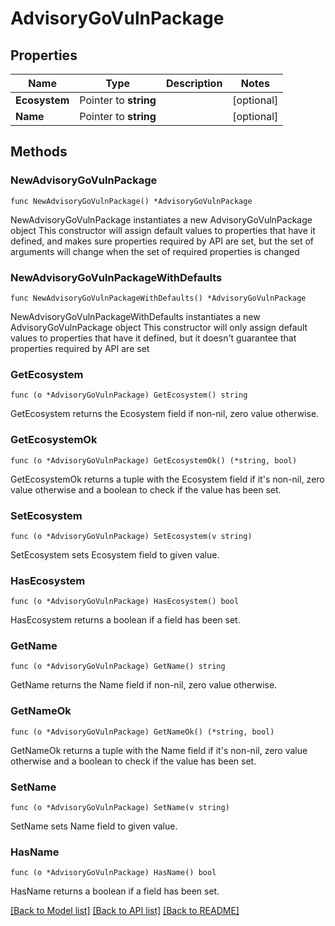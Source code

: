 # AdvisoryGoVulnPackage

## Properties

Name | Type | Description | Notes
------------ | ------------- | ------------- | -------------
**Ecosystem** | Pointer to **string** |  | [optional] 
**Name** | Pointer to **string** |  | [optional] 

## Methods

### NewAdvisoryGoVulnPackage

`func NewAdvisoryGoVulnPackage() *AdvisoryGoVulnPackage`

NewAdvisoryGoVulnPackage instantiates a new AdvisoryGoVulnPackage object
This constructor will assign default values to properties that have it defined,
and makes sure properties required by API are set, but the set of arguments
will change when the set of required properties is changed

### NewAdvisoryGoVulnPackageWithDefaults

`func NewAdvisoryGoVulnPackageWithDefaults() *AdvisoryGoVulnPackage`

NewAdvisoryGoVulnPackageWithDefaults instantiates a new AdvisoryGoVulnPackage object
This constructor will only assign default values to properties that have it defined,
but it doesn't guarantee that properties required by API are set

### GetEcosystem

`func (o *AdvisoryGoVulnPackage) GetEcosystem() string`

GetEcosystem returns the Ecosystem field if non-nil, zero value otherwise.

### GetEcosystemOk

`func (o *AdvisoryGoVulnPackage) GetEcosystemOk() (*string, bool)`

GetEcosystemOk returns a tuple with the Ecosystem field if it's non-nil, zero value otherwise
and a boolean to check if the value has been set.

### SetEcosystem

`func (o *AdvisoryGoVulnPackage) SetEcosystem(v string)`

SetEcosystem sets Ecosystem field to given value.

### HasEcosystem

`func (o *AdvisoryGoVulnPackage) HasEcosystem() bool`

HasEcosystem returns a boolean if a field has been set.

### GetName

`func (o *AdvisoryGoVulnPackage) GetName() string`

GetName returns the Name field if non-nil, zero value otherwise.

### GetNameOk

`func (o *AdvisoryGoVulnPackage) GetNameOk() (*string, bool)`

GetNameOk returns a tuple with the Name field if it's non-nil, zero value otherwise
and a boolean to check if the value has been set.

### SetName

`func (o *AdvisoryGoVulnPackage) SetName(v string)`

SetName sets Name field to given value.

### HasName

`func (o *AdvisoryGoVulnPackage) HasName() bool`

HasName returns a boolean if a field has been set.


[[Back to Model list]](../README.md#documentation-for-models) [[Back to API list]](../README.md#documentation-for-api-endpoints) [[Back to README]](../README.md)


